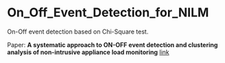 # On_Off_Event_Detection_for_NILM

On-Off event detection based on Chi-Square test. 

Paper: __A systematic approach to ON-OFF event detection and
clustering analysis of non-intrusive appliance load monitoring__ [link](https://journal.hep.com.cn/fie/EN/article/downloadArticleFile.do?attachType=PDF&id=12118&title=10.1007-s11708-015-0358-6)
